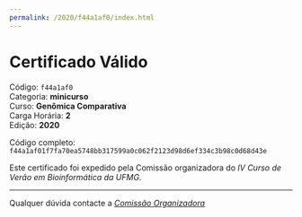 ```yaml
---
permalink: /2020/f44a1af0/index.html
---
```


# Certificado Válido

Código: `f44a1af0`<br>
Categoria: **minicurso**<br>
Curso: **Genômica Comparativa**<br>
Carga Horária: **2**<br>
Edição: **2020**<br>


Código completo: `f44a1af01f7fa70ea5748bb317599a0c062f2123d98d6ef334c3b98c0d68d43e`


Este certificado foi expedido pela Comissão organizadora do *IV Curso de Verão em Bioinformática da UFMG*.

----

Qualquer dúvida contacte a [_Comissão Organizadora_](<mailto:cursobioinfoufmg@gmail.com$subject=[Certificados]>)


